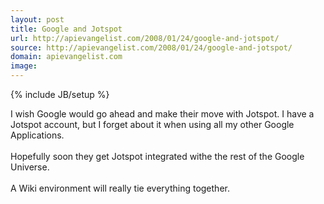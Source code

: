 ```yaml
---
layout: post
title: Google and Jotspot
url: http://apievangelist.com/2008/01/24/google-and-jotspot/
source: http://apievangelist.com/2008/01/24/google-and-jotspot/
domain: apievangelist.com
image: 
---
```

{% include JB/setup %}<p>I wish Google would go ahead and make their move with Jotspot.  I have a Jotspot account, but I forget about it when using all my other Google Applications.<br /><br />Hopefully soon they get Jotspot integrated withe the rest of the Google Universe.<br /><br />A  Wiki environment will really tie everything together.</p>
